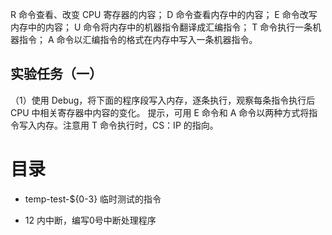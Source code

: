 R 命令查看、改变 CPU 寄存器的内容；
D 命令查看内存中的内容；
E 命令改写内存中的内容；
U 命令将内存中的机器指令翻译成汇编指令；
T 命令执行一条机器指令；
A 命令以汇编指令的格式在内存中写入一条机器指令。

## 实验任务（一）

（1）使用 Debug，将下面的程序段写入内存，逐条执行，观察每条指令执行后 CPU 中相关寄存器中内容的变化。
提示，可用 E 命令和 A 命令以两种方式将指令写入内存。注意用 T 命令执行时，CS：IP 的指向。


# 目录

- temp-test-${0-3}
  临时测试的指令

- 12
  内中断，编写0号中断处理程序